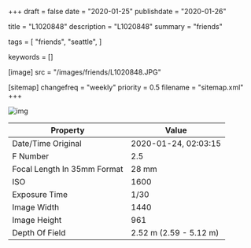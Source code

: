 +++
draft = false
date = "2020-01-25"
publishdate = "2020-01-26"

title = "L1020848"
description = "L1020848"
summary = "friends"

tags = [
    "friends",
    "seattle",
]

keywords = []

[image]
    src = "/images/friends/L1020848.JPG"

[sitemap]
    changefreq = "weekly"
    priority = 0.5
    filename = "sitemap.xml"
+++


![img](/images/friends/L1020848.JPG)

Property | Value
---------|------
Date/Time Original              | 2020-01-24, 02:03:15
F Number                        | 2.5
Focal Length In 35mm Format     | 28 mm
ISO                             | 1600
Exposure Time                   | 1/30
Image Width                     | 1440
Image Height                    | 961
Depth Of Field                  | 2.52 m (2.59 - 5.12 m)
